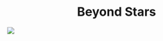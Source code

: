 <h1 align="center"> Beyond Stars </h1> 
<img src="https://gist.githubusercontent.com/Uxtraordinario/151d7da6ac918754925a11e5654662f3/raw/a50fa4a72d8a1ebe55284afcdd0d5f5d45948e1f/Starwars.svg">

